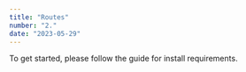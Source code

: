 ```yaml
---
title: "Routes"
number: "2."
date: "2023-05-29"
---
```


To get started, please follow the guide for install requirements.